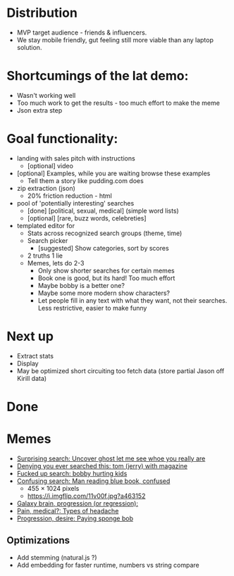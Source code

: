 # Distribution

- MVP target audience - friends & influencers.
- We stay mobile friendly, gut feeling still more viable than any laptop solution.

# Shortcumings of the lat demo:

- Wasn't working well
- Too much work to get the results - too much effort to make the meme
- Json extra step

# Goal functionality:

- landing with sales pitch with instructions
  - [optional] video
- [optional] Examples, while you are waiting browse these examples
  - Tell them a story like pudding.com does
- zip extraction (json)
  - 20% friction reduction - html
- pool of 'potentially interesting' searches
  - [done] [political, sexual, medical] (simple word lists)
  - [optional] [rare, buzz words, celebreties]
- templated editor for
  - Stats across recognized search groups (theme, time)
  - Search picker
    - [suggested] Show categories, sort by scores
  - 2 truths 1 lie
  - Memes, lets do 2-3
    - Only show shorter searches for certain memes
    - Book one is good, but its hard! Too much effort
    - Maybe bobby is a better one?
    - Maybe some more modern show characters?
    - Let people fill in any text with what they want, not their searches. Less restrictive, easier to make funny

# Next up

- Extract stats
- Display
- May be optimized short circuiting too fetch data (store partial Jason off Kirill data)

# Done

# Memes

- [Surprising search: Uncover ghost let me see whoe you really are](https://i.imgflip.com/4sz3mk.png?a462840)
- [Denying you ever searched this: tom (jerry) with magazine](https://i.kym-cdn.com/entries/icons/mobile/000/026/618/ZEBxqIA.jpg)
- [Fucked up search: bobby hurting kids](https://www.tjtoday.org/wp-content/uploads/2021/01/IMG_7502.jpg)
- [Confusing search: Man reading blue book, confused](https://cdn.ebaumsworld.com/mediaFiles/picture/718392/85780339.jpg)
  - 455 × 1024 pixels
  - https://i.imgflip.com/11v00f.jpg?a463152
- [Galaxy brain, progression (or regression):](https://i.pinimg.com/736x/93/01/e9/9301e92f3a61a7e07a2c000be4498327.jpg)
- [Pain, medical?: Types of headache](https://www.memeatlas.com/images/templates/types-of-headaches-meme-template.jpg)
- [Progression, desire: Paying sponge bob](https://memetemplatehouse.com/wp-content/uploads/2020/05/SpongeBobs-Wallet-10052020221404_compress19-300x249.jpg)

## Optimizations

- Add stemming (natural.js ?)
- Add embedding for faster runtime, numbers vs string compare

<!--stackedit_data:
eyJoaXN0b3J5IjpbNDY3Njk4NzM3XX0=
-->

